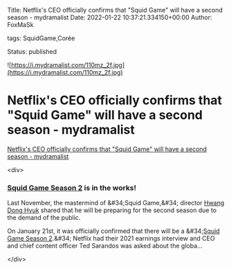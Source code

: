 Title: Netflix&#39;s CEO officially confirms that &#34;Squid Game&#34; will have a second season - mydramalist
Date: 2022-01-22 10:37:21.334150+00:00
Author: FoxMaSk 

tags: SquidGame,Corée

Status: published


![https://i.mydramalist.com/110mz_2f.jpg](https://i.mydramalist.com/110mz_2f.jpg)


# Netflix&#39;s CEO officially confirms that &#34;Squid Game&#34; will have a second season - mydramalist

[Netflix&#39;s CEO officially confirms that &#34;Squid Game&#34; will have a second season - mydramalist](https://mydramalist.com/article/netflix-s-ceo-officially-confirms-that-squid-game-will-have-a-second-season)

&lt;div&gt;

### [Squid Game Season 2](https://mydramalist.com/714529-squid-game-season-2) is in the works!

Last November, the mastermind of \&#34;Squid Game,\&#34; director [Hwang Dong
Hyuk](https://mydramalist.com/people/23438-hwang-dong-hyuk) shared that
he will be preparing for the second season due to the demand of the
public. 

On January 21st, it was officially confirmed that there will be a
\&#34;[Squid Game Season
2](https://mydramalist.com/714529-squid-game-season-2).\&#34; Netflix had
their 2021 earnings interview and CEO and chief content officer Ted
Sarandos was asked about the globa...

&lt;/div&gt;
